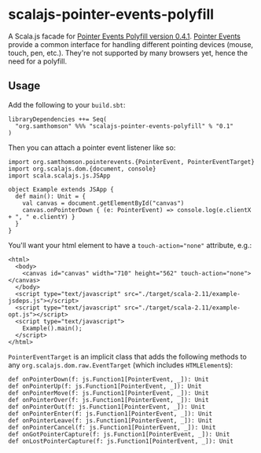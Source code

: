 # scalajs-pointer-events-polyfill

A Scala.js facade for [Pointer Events Polyfill version 0.4.1](https://github.com/jquery/PEP/tree/0.4.1).
[Pointer Events](https://developer.mozilla.org/en-US/docs/Web/API/Pointer_events) provide
a common interface for handling different pointing devices (mouse, touch, pen, etc.).
They're not supported by many browsers yet, hence the need for a polyfill.

## Usage

Add the following to your `build.sbt`:

    libraryDependencies ++= Seq(
      "org.samthomson" %%% "scalajs-pointer-events-polyfill" % "0.1"
    )

Then you can attach a pointer event listener like so:

    import org.samthomson.pointerevents.{PointerEvent, PointerEventTarget}
    import org.scalajs.dom.{document, console}
    import scala.scalajs.js.JSApp
    
    object Example extends JSApp {
      def main(): Unit = {
        val canvas = document.getElementById("canvas")
        canvas.onPointerDown { (e: PointerEvent) => console.log(e.clientX + ", " e.clientY) }
      }
    }

You'll want your html element to have a `touch-action="none"` attribute, e.g.:

    <html>
      <body>
        <canvas id="canvas" width="710" height="562" touch-action="none"></canvas>
      </body>
      <script type="text/javascript" src="./target/scala-2.11/example-jsdeps.js"></script>
      <script type="text/javascript" src="./target/scala-2.11/example-opt.js"></script>
      <script type="text/javascript">
        Example().main();
      </script>
    </html>


`PointerEventTarget` is an implicit class that adds the following methods to any `org.scalajs.dom.raw.EventTarget`
(which includes `HTMLElement`s):

    def onPointerDown(f: js.Function1[PointerEvent, _]): Unit
    def onPointerUp(f: js.Function1[PointerEvent, _]): Unit
    def onPointerMove(f: js.Function1[PointerEvent, _]): Unit
    def onPointerOver(f: js.Function1[PointerEvent, _]): Unit
    def onPointerOut(f: js.Function1[PointerEvent, _]): Unit
    def onPointerEnter(f: js.Function1[PointerEvent, _]): Unit
    def onPointerLeave(f: js.Function1[PointerEvent, _]): Unit
    def onPointerCancel(f: js.Function1[PointerEvent, _]): Unit
    def onGotPointerCapture(f: js.Function1[PointerEvent, _]): Unit
    def onLostPointerCapture(f: js.Function1[PointerEvent, _]): Unit
